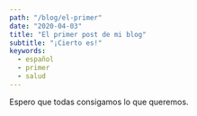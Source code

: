 ```yaml
---
path: "/blog/el-primer"
date: "2020-04-03"
title: "El primer post de mi blog"
subtitle: "¡Cierto es!"
keywords:
  - español
  - primer
  - salud
---
```


Espero que todas consigamos lo que queremos.

